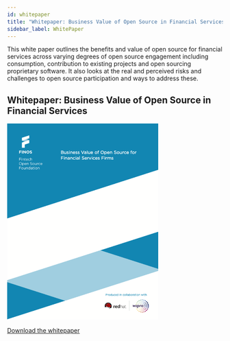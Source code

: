 ```yaml
---
id: whitepaper
title: "Whitepaper: Business Value of Open Source in Financial Services"
sidebar_label: WhitePaper
---
```


This white paper outlines the benefits and value of open source for financial services across varying degrees of open source engagement including consumption, contribution to existing projects and open sourcing proprietary software. It also looks at the real and perceived risks and challenges to open source participation and ways to address these.

## Whitepaper: Business Value of Open Source in Financial Services

<a href="materials/FINOS-business-value-of-open-source.pdf"><img src="images/finos-business-value-of-open-source.png" width="70%" /></a>

<a href="materials/FINOS-business-value-of-open-source.pdf">Download the whitepaper</a>
